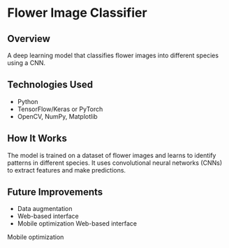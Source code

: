 # Flower Image Classifier

## Overview

A deep learning model that classifies flower images into different species using a CNN.

## Technologies Used

- Python
- TensorFlow/Keras or PyTorch
- OpenCV, NumPy, Matplotlib

## How It Works

The model is trained on a dataset of flower images and learns to identify patterns in different species. It uses convolutional neural networks (CNNs) to extract features and make predictions.

## Future Improvements

- Data augmentation
- Web-based interface
- Mobile optimization
Web-based interface

Mobile optimization
